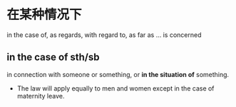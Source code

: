 # 在某种情况下

in the case of, as regards, with regard to, as far as … is concerned

## in the case of sth/sb

in connection with someone or something, or **in the situation of** something.

* The law will apply equally to men and women except in the case of maternity leave.
